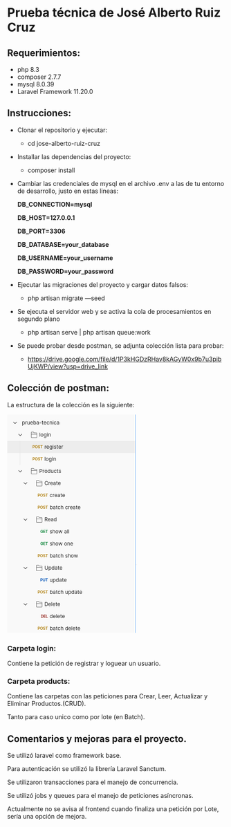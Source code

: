 # Prueba técnica de José Alberto Ruiz Cruz

## Requerimientos:

- php 8.3
- composer 2.7.7
- mysql 8.0.39
- Laravel Framework 11.20.0

## Instrucciones:

- Clonar el repositorio y ejecutar:
    - cd jose-alberto-ruiz-cruz
- Installar las dependencias del proyecto:
    - composer install
- Cambiar las credenciales de mysql en el archivo .env a las de tu entorno de desarrollo, justo en estas lineas:
    
    **DB_CONNECTION=mysql**
    
    **DB_HOST=127.0.0.1**
    
    **DB_PORT=3306**
    
    **DB_DATABASE=your_database**
    
    **DB_USERNAME=your_username**
    
    **DB_PASSWORD=your_password**
    
- Ejecutar las migraciones del proyecto y cargar datos falsos:
    - php artisan migrate —seed
- Se ejecuta el servidor web y se activa la cola de procesamientos en segundo plano
    - php artisan serve | php artisan queue:work
- Se puede probar desde postman, se adjunta colección lista para probar:
    - https://drive.google.com/file/d/1P3kHGDzRHav8kAGyW0x9b7u3pibUjKWP/view?usp=drive_link

## Colección de postman:

La estructura de la colección es la siguiente:

![image.png](public/postman_collection.png)

### Carpeta login:

Contiene la petición de registrar y loguear un usuario.

### Carpeta products:

Contiene las carpetas con las peticiones para Crear, Leer, Actualizar y Eliminar Productos.(CRUD).

Tanto para caso unico como por lote (en Batch).

## Comentarios y mejoras para el proyecto.

Se utilizó laravel como framework base.

Para autenticación se utilizó la librería Laravel Sanctum.

Se utilizaron transacciones para el manejo de concurrencia.

Se utilizó jobs y queues para el manejo de peticiones asíncronas.

Actualmente no se avisa al frontend cuando finaliza una petición por Lote, sería una opción de mejora.